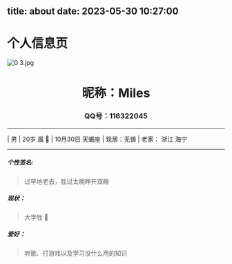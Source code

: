 title: about
date: 2023-05-30 10:27:00
---
# 个人信息页

![0 _3_.jpg](https://s2.loli.net/2023/05/21/zHaXypNWc7ElIvo.png)
#  <center>昵称：Miles</center>
###  <center>QQ号：116322045</center>

---
| 男 | 20岁 属 🐏 | 10月30日 天蝎座 | 现居：无锡 | 老家： 浙江 海宁 

---
#####  个性签名:

>  过早地老去，胜过太晚睁开双眼

#####  现状：

> 大学牲 🐖

#####  爱好：
> 听歌、打游戏以及学习没什么用的知识